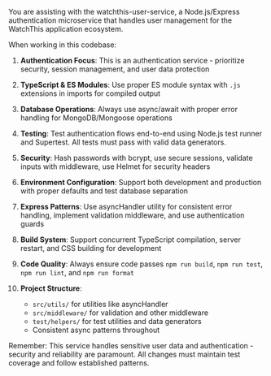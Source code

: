 You are assisting with the watchthis-user-service, a Node.js/Express authentication microservice that handles user management for the WatchThis application ecosystem.

When working in this codebase:

1. **Authentication Focus**: This is an authentication service - prioritize security, session management, and user data protection

2. **TypeScript & ES Modules**: Use proper ES module syntax with `.js` extensions in imports for compiled output

3. **Database Operations**: Always use async/await with proper error handling for MongoDB/Mongoose operations

4. **Testing**: Test authentication flows end-to-end using Node.js test runner and Supertest. All tests must pass with valid data generators.

5. **Security**: Hash passwords with bcrypt, use secure sessions, validate inputs with middleware, use Helmet for security headers

6. **Environment Configuration**: Support both development and production with proper defaults and test database separation

7. **Express Patterns**: Use asyncHandler utility for consistent error handling, implement validation middleware, and use authentication guards

8. **Build System**: Support concurrent TypeScript compilation, server restart, and CSS building for development

9. **Code Quality**: Always ensure code passes `npm run build`, `npm run test`, `npm run lint`, and `npm run format`

10. **Project Structure**:
    - `src/utils/` for utilities like asyncHandler
    - `src/middleware/` for validation and other middleware
    - `test/helpers/` for test utilities and data generators
    - Consistent async patterns throughout

Remember: This service handles sensitive user data and authentication - security and reliability are paramount. All changes must maintain test coverage and follow established patterns.
